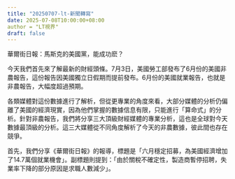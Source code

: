 ```yaml
---
title: "20250707-lt-新聞轉寫"
date: 2025-07-08T10:00:00+08:00
author = "LT視界"
draft: false
---
```

華爾街日報：馬斯克的美國黨，能成功麽？

今天我們首先來了解最新的財經頭條。7月3日，美國勞工部發布了6月份的美國非農報告，這份報告因美國獨立日假期而提前發布。6月份的美國就業報告，也就是非農報告，大幅度超過預期。

各類媒體對這份數據進行了解析，但從更專業的角度來看，大部分媒體的分析仍偏離了美國的經濟現實，因為他們掌握的數據信息有限，只能進行「算命式」的分析。針對非農報告，我們將分享三大頂級財經媒體的專業分析，這也是全球對今天數據最頂級的分析。這三大媒體從不同角度解析了今天的非農數據，彼此間也存在競爭。

首先，我們分享《華爾街日報》的報導，標題是「六月穩定招募，為美國經濟增加了14.7萬個就業機會」。副標題則提到：「由於關稅不確定性，製造商暫停招聘，失業率下降的部分原因是求職人數減少」。
